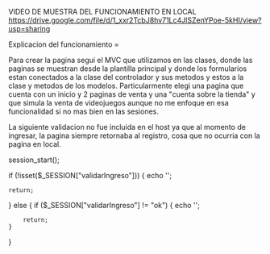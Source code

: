 VIDEO DE MUESTRA DEL FUNCIONAMIENTO EN LOCAL    
https://drive.google.com/file/d/1_xxr2TcbJ8hv71Lc4JlSZenYPoe-5kHI/view?usp=sharing

Explicacion del funcionamiento = 

Para crear la pagina segui el MVC que utilizamos en las clases, donde las paginas se muestran desde la plantilla principal y donde los formularios estan conectados a la clase del controlador y sus metodos y estos a la clase y metodos de los modelos.
Particularmente elegi una pagina que cuenta con un inicio y 2 paginas de venta y una "cuenta sobre la tienda" y que simula la venta de videojuegos aunque no me enfoque en esa funcionalidad si no mas bien en las sesiones.

La siguiente validacion no fue incluida en el host ya que al momento de ingresar, la pagina siempre retornaba al registro, cosa que no ocurria con la pagina en local.

session_start();

if (!isset($_SESSION["validarIngreso"])) {
    echo '<script> window.location = "index.php?ruta=ingreso"; </script>';

    return;
} else {
    if ($_SESSION["validarIngreso"] != "ok") {
        echo '<script> window.location = "index.php?ruta=ingreso"; </script>';

        return;
    }
}

